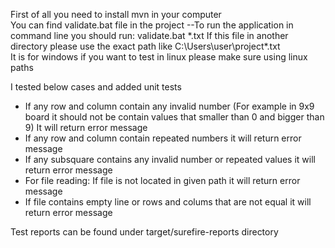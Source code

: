First of all you need to install mvn in your computer <br />
You can find validate.bat file in the project
--To run the application in command line you should run: validate.bat *.txt
If this file in another directory please use the exact path like C:\Users\user\project\*.txt <br />
It is for windows if you want to test in linux please make sure using linux paths

I tested below cases and added unit tests
- If any row and column contain any invalid number (For example in 9x9 board it should not be contain values that smaller than 0 and bigger than 9) It will return error message
- If any row and column contain repeated numbers it will return error message
- If any subsquare contains any invalid number or repeated values it will return error message
- For file reading: If file is not located in given path it will return error message
- If file contains empty line or rows and colums that are not equal it will return error message 

Test reports can be found under target/surefire-reports directory
